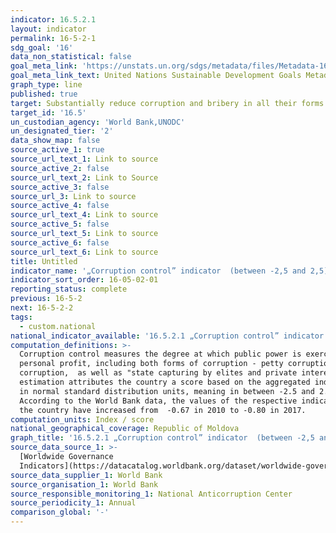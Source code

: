 ```yaml
---
indicator: 16.5.2.1
layout: indicator
permalink: 16-5-2-1
sdg_goal: '16'
data_non_statistical: false
goal_meta_link: 'https://unstats.un.org/sdgs/metadata/files/Metadata-16-05-02.pdf'
goal_meta_link_text: United Nations Sustainable Development Goals Metadata (pdf 1361kB)
graph_type: line
published: true
target: Substantially reduce corruption and bribery in all their forms
target_id: '16.5'
un_custodian_agency: 'World Bank,UNODC'
un_designated_tier: '2'
data_show_map: false
source_active_1: true
source_url_text_1: Link to source
source_active_2: false
source_url_text_2: Link to Source
source_active_3: false
source_url_3: Link to source
source_active_4: false
source_url_text_4: Link to source
source_active_5: false
source_url_text_5: Link to source
source_active_6: false
source_url_text_6: Link to source
title: Untitled
indicator_name: '„Corruption control” indicator  (between -2,5 and 2,5)'
indicator_sort_order: 16-05-02-01
reporting_status: complete
previous: 16-5-2
next: 16-5-2-2
tags:
  - custom.national
national_indicator_available: '16.5.2.1 „Corruption control” indicator  (between -2,5 and 2,5)'
computation_definitions: >-
  Corruption control measures the degree at which public power is exercised for
  personal profit, including both forms of corruption - petty corruption and big
  corruption,  as well as "state capturing by elites and private interests". The
  estimation attributes the country a score based on the aggregated indicator,
  in normal standard distribution units, meaning in between -2.5 and 2.5.<br> 
  According to the World Bank data, the values of the respective indicator for
  the country have increased from  -0.67 in 2010 to -0.80 in 2017.
computation_units: Index / score
national_geographical_coverage: Republic of Moldova
graph_title: '16.5.2.1 „Corruption control” indicator  (between -2,5 and 2,5)'
source_data_source_1: >-
  [Worldwide Governance
  Indicators](https://datacatalog.worldbank.org/dataset/worldwide-governance-indicators)
source_data_supplier_1: World Bank
source_organisation_1: World Bank
source_responsible_monitoring_1: National Anticorruption Center
source_periodicity_1: Annual
comparison_global: '-'
---
```

